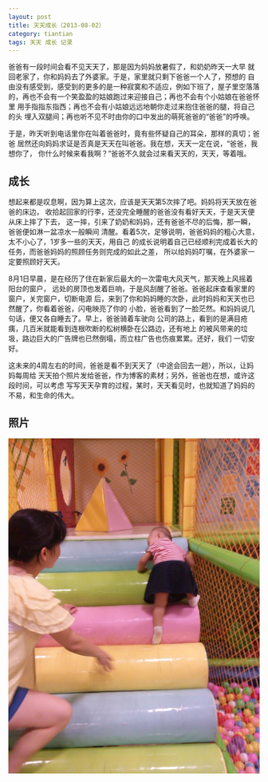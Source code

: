 ```yaml
---
layout: post
title: 天天成长（2013-08-02）
category: tiantian
tags: 天天 成长 记录
---
```


爸爸有一段时间会看不见天天了，那是因为妈妈放暑假了，和奶奶昨天一大早
就回老家了，你和妈妈去了外婆家。于是，家里就只剩下爸爸一个人了，预想的
自由没有感受到，感受到的更多的是一种寂寞和不适应，例如下班了，屋子里空落落
的，再也不会有一个笑盈盈的姑娘跑过来迎接自己；再也不会有个小姑娘在爸爸怀里
用手指指东指西；再也不会有小姑娘远远地朝你走过来抱住爸爸的腿，将自己的头
埋入双腿间；再也听不见不时由你的口中发出的萌死爸爸的“爸爸”的呼唤。

于是，昨天听到电话里你在叫着爸爸时，竟有些怀疑自己的耳朵，那样的真切；爸爸
居然还向妈妈求证是否真是天天在叫爸爸。我在想，天天一定在说，“爸爸，我想你了，
你什么时候来看我啊？”爸爸不久就会过来看天天的，天天，等着哦。

## 成长

想起来都是叹息啊，因为算上这次，应该是天天第5次摔了吧。妈妈将天天放在爸爸的床边，
收拾起回家的行李，还没完全睡醒的爸爸没有看好天天，于是天天便从床上摔了下去，
这一摔，引来了奶奶和妈妈，还有爸爸不尽的后悔，那一瞬，爸爸便如淋一盆凉水一般瞬间
清醒。看着5次，足够说明，爸爸妈妈的粗心大意，太不小心了，1岁多一些的天天，用自己
的成长说明着自己已经顺利完成着长大的任务，而爸爸妈妈的照顾任务则完成的如此之差，
所以给妈妈叮嘱，在外婆家一定要照顾好天天。

8月1日早晨，是在经历了住在新家后最大的一次雷电大风天气，那天晚上风摇着阳台的窗户，
远处的房顶也发着巨响，于是风刮醒了爸爸。爸爸起床查看家里的窗户，关完窗户，切断电源
后，来到了你和妈妈睡的次卧，此时妈妈和天天也已然醒了，你看着爸爸，闪电映亮了你的
小脸，爸爸看到了一脸茫然。和妈妈说几句话，便又各自睡去了。早上，爸爸骑着车驶向
公司的路上，看到的是满目疮痍，几百米就能看到连根吹断的松树横卧在公路边，还有地上
的被风带来的垃圾，路边巨大的广告牌也已然倒塌，而立柱广告也伤痕累累。还好，我们
一切安好。

这未来的4周左右的时间，爸爸是看不到天天了（中途会回去一趟），所以，让妈妈每周给
天天拍个照片发给爸爸，作为博客的素材；另外，爸爸也在想，或许这段时间，可以考虑
写写天天孕育的过程，某时，天天看见时，也就知道了妈妈的不易，和生命的伟大。

## 照片

![tiantian](/assets/images/tiantian20130802.jpg)


